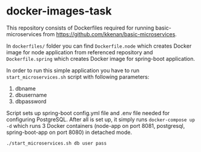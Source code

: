 # docker-images-task

This repository consists of Dockerfiles required for running basic-microservices from https://github.com/kkenan/basic-microservices.

In ``` dockerfiles/ ``` folder you can find ``` Dockerfile.node ``` which creates Docker image for node application from referenced repository and ``` Dockerfile.spring ``` which creates Docker image for spring-boot application.

In order to run this simple application you have to run ``` start_microservices.sh ``` script with following parameters:

1. dbname
2. dbusername
3. dbpassword

Script sets up spring-boot config.yml file and .env file needed for configuring PostgreSQL. After all is set up, it simply runs ``` docker-compose up -d ``` which runs 3 Docker containers (node-app on port 8081, postgresql, spring-boot-app on port 8080) in detached mode.

``` ./start_microservices.sh db user pass ```